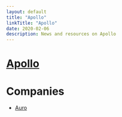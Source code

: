 ```yaml
---
layout: default
title: "Apollo"
linkTitle: "Apollo"
date: 2020-02-06
description: News and resources on Apollo
---
```


# [Apollo](http://apollo.auto)

# Companies

* [Auro](https://github.com/AuroAi)
